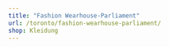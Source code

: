 ```yaml
---
title: "Fashion Wearhouse-Parliament"
url: /toronto/fashion-wearhouse-parliament/
shop: Kleidung
---
```

